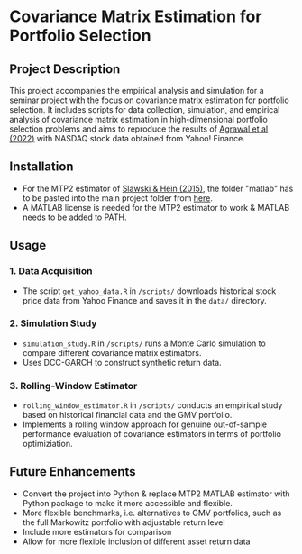 # Covariance Matrix Estimation for Portfolio Selection

## Project Description

This project accompanies the empirical analysis and simulation for a seminar project with the focus on covariance matrix estimation for portfolio selection. It includes scripts for data collection, simulation, and empirical analysis of covariance matrix estimation in high-dimensional portfolio selection problems and aims to reproduce the results of [Agrawal et al (2022)](https://doi.org/10.1093/jjfinec/nbaa018) with NASDAQ stock data obtained from Yahoo! Finance.

## Installation

- For the MTP2 estimator of [Slawski & Hein (2015)](https://doi.org/10.1016/j.laa.2014.04.020), the folder "matlab" has to be pasted into the main project folder from [here](https://github.com/uhlerlab/MTP2-finance/).
- A MATLAB license is needed for the MTP2 estimator to work & MATLAB needs to be added to PATH.

## Usage

### 1. Data Acquisition

- The script `get_yahoo_data.R` in `/scripts/` downloads historical stock price data from Yahoo Finance and saves it in the `data/` directory.

### 2. Simulation Study

- `simulation_study.R` in `/scripts/` runs a Monte Carlo simulation to compare different covariance matrix estimators.
- Uses DCC-GARCH to construct synthetic return data.

### 3. Rolling-Window Estimator

- `rolling_window_estimator.R` in `/scripts/` conducts an empirical study based on historical financial data and the GMV portfolio.
- Implements a rolling window approach for genuine out-of-sample performance evaluation of covariance estimators in terms of portfolio optimiziation.

## Future Enhancements
- Convert the project into Python & replace MTP2 MATLAB estimator with Python package to make it more accessible and flexible.
- More flexible benchmarks, i.e. alternatives to GMV portfolios, such as the full Markowitz portfolio with adjustable return level
- Include more estimators for comparison
- Allow for more flexible inclusion of different asset return data
